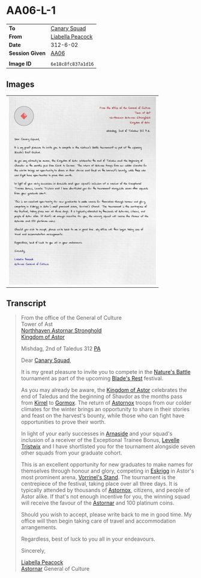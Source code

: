 # AA06-L-1

|||
| --- | --- |
| **To** | [Canary Squad](../organisations/astorrel/squads/canary-squad.md) | letter.1
| **From** | [Liabella Peacock](../characters/liabella-peacock.md) |
| **Date** | 312-6-02 |
| **Session Given** | [AA06](../sessions/AA06.md) |
|||
| **Image ID** | `6e18c8fc837a1d16` |

## Images

||
|:---:|
| <img src="https://raw.githubusercontent.com/jesskelsall/astarus-images/main/letters/6e18c8fc837a1d16.jpg" height="500" /> |

## Transcript

> From the office of the General of Culture  
> Tower of Ast  
> [Northhaven Astornar Stronghold](../places/strongholds/northhaven-astornar-stronghold.md)  
> [Kingdom of Astor](../civilisations/kingdom-of-astor/kingdom-of-astor.md)
>
> Mishdag, 2nd of Taledus 312 [PA](../history/calendars/astorian-calendar.md)
>
> Dear [Canary Squad](../organisations/astorrel/squads/canary-squad.md),
>
> It is my great pleasure to invite you to compete in the [Nature's Battle](../mechanics/roleplay/natures-battle.md) tournament as part of the upcoming [Blade's Rest](../festivals/blades-rest.md) festival.
>
> As you may already be aware, the [Kingdom of Astor](../civilisations/kingdom-of-astor/kingdom-of-astor.md) celebrates the end of Taledus and the beginning of Shavdor as the months pass from [Kirrel](../gods/deities/kirrel.md) to [Gormox](../gods/deities/gormox.md). The return of [Astornox](../organisations/astornox/astornox.md) troops from our colder climates for the winter brings an opportunity to share in their stories and feast on the harvest's bounty, while those who can fight have opportunities to prove their worth.
>
> In light of your early successes in [Arnaside](../places/villages/arnaside.md) and your squad's inclusion of a receiver of the Exceptional Trainee Bonus, [Levelle Tristwix](../characters/levelle-tristwix.md) and I have shortlisted you for the tournament alongside seven other squads from your graduate cohort.
>
> This is an excellent opportunity for new graduates to make names for themselves through honour and glory, competing in [Eskrigg](../places/cities/eskrigg.md) in Astor's most prominent arena, [Vorrinel's Stand](../places/buildings/vorrinels-stand.md). The tournament is the centrepiece of the festival, taking place over all three days. It is typically attended by thousands of [Astornox](../organisations/astornox/astornox.md), citizens, and people of Astor alike. If that's not enough incentive for you, the winning squad will receive the favour of the [Astornar](../organisations/astornar.md) and 100 platinum coins.
>
> Should you wish to accept, please write back to me in good time. My office will then begin taking care of travel and accommodation arrangements.
>
> Regardless, best of luck to you all in your endeavours.
>
> Sincerely,
>
> [Liabella Peacock](../characters/liabella-peacock.md)  
> [Astornar](../organisations/astornar.md) General of Culture
